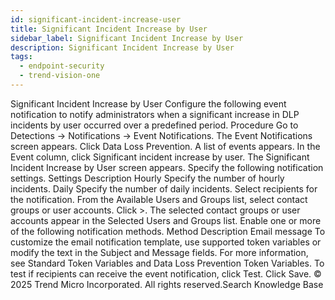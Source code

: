 ```yaml
---
id: significant-incident-increase-user
title: Significant Incident Increase by User
sidebar_label: Significant Incident Increase by User
description: Significant Incident Increase by User
tags:
  - endpoint-security
  - trend-vision-one
---
```


 Significant Incident Increase by User Configure the following event notification to notify administrators when a significant increase in DLP incidents by user occurred over a predefined period. Procedure Go to Detections → Notifications → Event Notifications. The Event Notifications screen appears. Click Data Loss Prevention. A list of events appears. In the Event column, click Significant incident increase by user. The Significant Incident Increase by User screen appears. Specify the following notification settings. Settings Description Hourly Specify the number of hourly incidents. Daily Specify the number of daily incidents. Select recipients for the notification. From the Available Users and Groups list, select contact groups or user accounts. Click >. The selected contact groups or user accounts appear in the Selected Users and Groups list. Enable one or more of the following notification methods. Method Description Email message To customize the email notification template, use supported token variables or modify the text in the Subject and Message fields. For more information, see Standard Token Variables and Data Loss Prevention Token Variables. To test if recipients can receive the event notification, click Test. Click Save. © 2025 Trend Micro Incorporated. All rights reserved.Search Knowledge Base
